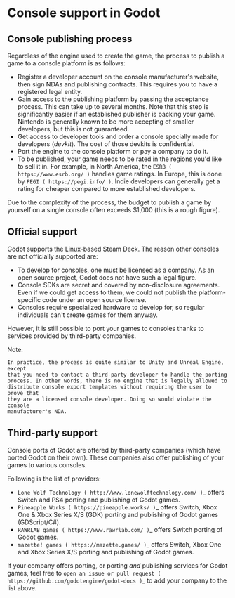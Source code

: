 

Console support in Godot
========================

Console publishing process
--------------------------

Regardless of the engine used to create the game, the process to publish a game
to a console platform is as follows:

- Register a developer account on the console manufacturer's website, then sign
  NDAs and publishing contracts. This requires you to have a registered legal
  entity.
- Gain access to the publishing platform by passing the acceptance process. This
  can take up to several months. Note that this step is significantly easier if
  an established publisher is backing your game. Nintendo is generally known to
  be more accepting of smaller developers, but this is not guaranteed.
- Get access to developer tools and order a console specially made for
  developers (*devkit*). The cost of those devkits is confidential.
- Port the engine to the console platform or pay a company to do it.
- To be published, your game needs to be rated in the regions you'd like to sell
  it in. For example, in North America, the `ESRB ( https://www.esrb.org/ )`
  handles game ratings. In Europe, this is done by
  `PEGI ( https://pegi.info/ )`. Indie developers can generally get a rating
  for cheaper compared to more established developers.

Due to the complexity of the process, the budget to publish a game by yourself on a
single console often exceeds $1,000 (this is a rough figure).

Official support
----------------

Godot supports the Linux-based Steam Deck. The reason other consoles are not
officially supported are:

- To develop for consoles, one must be licensed as a company.
  As an open source project, Godot does not have such a legal figure.
- Console SDKs are secret and covered by non-disclosure agreements.
  Even if we could get access to them, we could not publish
  the platform-specific code under an open source license.
- Consoles require specialized hardware to develop for, so regular individuals
  can't create games for them anyway.

However, it is still possible to port your games to consoles thanks to services
provided by third-party companies.

Note:


    In practice, the process is quite similar to Unity and Unreal Engine, except
    that you need to contact a third-party developer to handle the porting
    process. In other words, there is no engine that is legally allowed to
    distribute console export templates without requiring the user to prove that
    they are a licensed console developer. Doing so would violate the console
    manufacturer's NDA.

Third-party support
-------------------

Console ports of Godot are offered by third-party companies (which have
ported Godot on their own). These companies also offer publishing of
your games to various consoles.

Following is the list of providers:

- `Lone Wolf Technology ( http://www.lonewolftechnology.com/ )`_ offers
  Switch and PS4 porting and publishing of Godot games.
- `Pineapple Works ( https://pineapple.works/ )`_ offers
  Switch, Xbox One & Xbox Series X/S (GDK) porting and publishing of Godot games (GDScript/C#).
- `RAWRLAB games ( https://www.rawrlab.com/ )`_ offers
  Switch porting of Godot games.
- `mazette! games ( https://mazette.games/ )`_ offers
  Switch, Xbox One and Xbox Series X/S porting and publishing of Godot games.

If your company offers porting, or porting *and* publishing services for Godot games,
feel free to
`open an issue or pull request ( https://github.com/godotengine/godot-docs )`_
to add your company to the list above.
